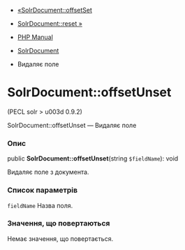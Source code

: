 - [«SolrDocument::offsetSet](solrdocument.offsetset.md)
- [SolrDocument::reset »](solrdocument.reset.md)

- [PHP Manual](index.md)
- [SolrDocument](class.solrdocument.md)
- Видаляє поле

# SolrDocument::offsetUnset

(PECL solr \> u003d 0.9.2)

SolrDocument::offsetUnset — Видаляє поле

### Опис

public **SolrDocument::offsetUnset**(string `$fieldName`): void

Видаляє поле з документа.

### Список параметрів

`fieldName`
Назва поля.

### Значення, що повертаються

Немає значення, що повертається.
